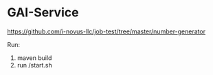# GAI-Service

https://github.com/i-novus-llc/job-test/tree/master/number-generator

Run:
1. maven build
2. run /start.sh
